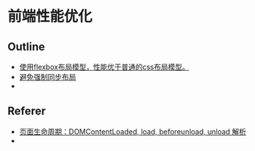 # 前端性能优化



## Outline

- [使用flexbox布局模型，性能优于普通的css布局模型。](https://developers.google.com/web/fundamentals/performance/rendering/avoid-large-complex-layouts-and-layout-thrashing?hl=zh-cn#flexbox)
- [避免强制同步布局](https://developers.google.com/web/fundamentals/performance/rendering/avoid-large-complex-layouts-and-layout-thrashing?hl=en#flexbox)
- 



## Referer

- [页面生命周期：DOMContentLoaded, load, beforeunload, unload 解析](https://github.com/fi3ework/blog/issues/3)
- 

